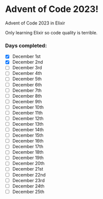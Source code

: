 # Advent of Code 2023!
Advent of Code 2023 in Elixir

Only learning Elixir so code quality is terrible.
### Days completed:
- [X] December 1st
- [X] December 2nd
- [ ] December 3rd
- [ ] December 4th
- [ ] December 5th
- [ ] December 6th
- [ ] December 7th
- [ ] December 8th
- [ ] December 9th
- [ ] December 10th
- [ ] December 11th
- [ ] December 12th
- [ ] December 13th
- [ ] December 14th
- [ ] December 15th
- [ ] December 16th
- [ ] December 17th
- [ ] December 18th
- [ ] December 19th
- [ ] December 20th
- [ ] December 21st
- [ ] December 22nd
- [ ] December 23rd
- [ ] December 24th
- [ ] December 25th